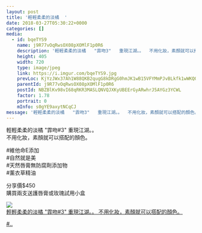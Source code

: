 ```yaml
---
layout: post
title: '輕輕柔柔的淡橘  ' 
date: 2018-03-27T05:30:22+0000 
categories: [] 
media:
  - id: bqeTYS9
    name: j9R77vOqRwsOX08pXOMlF1p0R6
    description: '輕輕柔柔的淡橘   "霏吻3"   重現江湖。。  不用化妝，素顏就可以搭配的顏色。    維他..'   
    height: 405
    width: 720
    type: image/jpeg
    link: https://i.imgur.com/bqeTYS9.jpg
    prevLoc: KjYzJWx37Ah1W88QKB2qugG8kDRgG0hmJK1wB15VFYMmPJvBLkfk1wWKQQYBIB4q8gy6KyivnQrQj3POHJ4K4yV2BDSKBGynA94oHEKKxmYpO7ClBO2Bx06kHyml5jOJQvHz9lpzZWZmFYMpWrXrBOs7wY3l0QmYTRO0rRL1K3FOyy7Nkz4XtXl5K33YBYfLyDVmlNPYt0MKZBY1NXtRxzK9rrYqUxPPJL4r1nUPqm4voDg9FPAAWl46rEHA7Nv0Zogvfk5
    parentId: j9R77vOqRwsOX08pXOMlF1p0R6
    postId: NBZBlKv98vI68qRKR3MASLQNVQJXKyUBEErGyARwhrJ5AYGz3YCWL
    factor: 1.78
    portrait: 0
    mInfo: s0gYE9axytNCqCJ
message: '輕輕柔柔的淡橘   "霏吻3"   重現江湖。。  不用化妝，素顏就可以搭配的顏色。    維他命E添加  自然就是美  天然唇膏無防腐..'  
---
```


輕輕柔柔的淡橘   "霏吻#3"   重現江湖。。  
不用化妝，素顏就可以搭配的顏色。  
  
#維他命E添加  
#自然就是美  
#天然唇膏無防腐劑添加物  
#薰衣草精油  
  
分享價$450  
購買兩支送護唇膏或玫瑰試用小盒


[//]: #media:  
<a href="https://i.imgur.com/bqeTYS9.jpg"><img class="postImage" src="https://i.imgur.com/bqeTYS9h.jpg" />  
輕輕柔柔的淡橘   "霏吻#3"   重現江湖。。
不用化妝，素顏就可以搭配的顏色。

#..  
 </a>   

